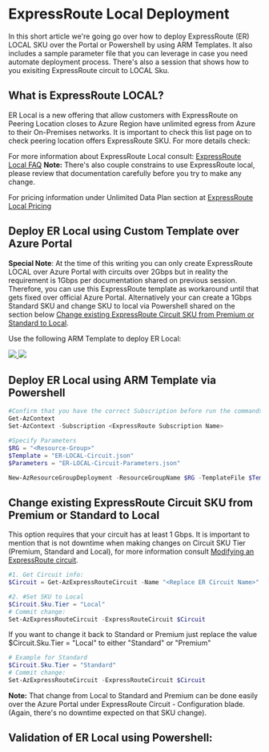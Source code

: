 # ExpressRoute Local Deployment

In this short article we're going go over how to deploy ExpressRoute (ER) LOCAL SKU over the Portal or Powershell by using ARM Templates. It also includes a sample parameter file that you can leverage in case you need automate deployment process. There's also a session that shows how to you exisiting ExpressRoute circuit to LOCAL Sku.

## What is ExpressRoute LOCAL?

ER Local is a new offering that allow customers with ExpressRoute on Peering Location closes to Azure Region have unlimited egress from Azure to their On-Premises networks. It is important to check this list page on to check peering location offers ExpressRoute SKU. For more details check:

For more information about ExpressRoute Local consult: [ExpressRoute Local FAQ](http://aka.ms/ErLocal)
**Note:** There's also couple constrains to use ExpressRoute local, please review that documentation carefully before you try to make any change.

For pricing information under Unlimited Data Plan section at [ExpressRoute Local Pricing](http://aka.ms/ErPricing)

## Deploy ER Local using Custom Template over Azure Portal

**Special Note**: At the time of this writing you can only create ExpressRoute LOCAL over Azure Portal with circuits over 2Gbps but in reality the requirement is 1Gbps per documentation shared on previous session. Therefore, you can use this ExpressRoute template as workaround until that gets fixed over official Azure Portal. Alternatively your can create a 1Gbps Standard SKU and change SKU to local via Powershell shared on the section below [Change existing ExpressRoute Circuit SKU from Premium or Standard to Local](#Change-existing-ExpressRoute-Circuit-SKU-from-Premium-or-Standard-to-Local).

Use the following ARM Template to deploy ER Local:

<a href="https://portal.azure.com/#create/Microsoft.Template/uri/https%3A%2F%2Fraw.githubusercontent.com%2Fdmauser%2Flab%2Fmaster%2FExpressRoute%2FER-Local%2FER-LOCAL-Circuit.json" target="_blank">
    <img src="http://azuredeploy.net/deploybutton.png"/>
</a>
<a href="http://armviz.io/#/?load=https%3A%2F%2Fraw.githubusercontent.com%2Fdmauser%2Flab%2Fmaster%2FExpressRoute%2FER-Local%2FER-LOCAL-Circuit.json" target="_blank">
    <img src="http://armviz.io/visualizebutton.png"/>
</a>

## Deploy ER Local using ARM Template via Powershell

```PowerShell
#Confirm that you have the correct Subscription before run the commands below:
Get-AzContext
Set-AzContext -Subscription <ExpressRoute Subscription Name>

#Specify Parameters
$RG = "<Resource-Group>"
$Template = "ER-LOCAL-Circuit.json"
$Parameters = "ER-LOCAL-Circuit-Parameters.json"

New-AzResourceGroupDeployment -ResourceGroupName $RG -TemplateFile $Template -TemplateParameterFile $Parameters
```

## Change existing ExpressRoute Circuit SKU from Premium or Standard to Local

This option requires that your circuit has at least 1 Gbps. It is important to mention that is not downtime when making changes on Circuit SKU Tier (Premium, Standard and Local), for more information consult [Modifying an ExpressRoute circuit](https://docs.microsoft.com/en-us/azure/expressroute/expressroute-howto-circuit-arm#modify).

```Powershell
#1. Get Circuit info:
$Circuit = Get-AzExpressRouteCircuit -Name "<Replace ER Circuit Name>" -ResourceGroupName "<ER Circuit Resource Group>"

#2. #Set SKU to Local
$Circuit.Sku.Tier = "Local"
# Commit change:
Set-AzExpressRouteCircuit -ExpressRouteCircuit $Circuit
```

If you want to change it back to Standard or Premium just replace the value $Circuit.Sku.Tier = "Local" to either "Standard" or "Premium"
```Powershell
# Example for Standard
$Circuit.Sku.Tier = "Standard"
# Commit change:
Set-AzExpressRouteCircuit -ExpressRouteCircuit $Circuit
```

**Note:** That change from Local to Standard and Premium can be done easily over the Azure Portal under ExpressRoute Circuit - Configuration blade. (Again, there's no downtime expected on that SKU change).

## Validation of ER Local using Powershell:
